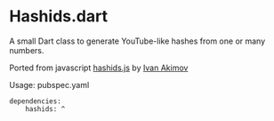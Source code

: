 # Hashids.dart

A small Dart class to generate YouTube-like hashes from one or many numbers.

Ported from javascript [hashids.js](https://github.com/ivanakimov/hashids.js) by [Ivan Akimov](https://github.com/ivanakimov)

Usage:
pubspec.yaml
```
dependencies:
    hashids: ^
```